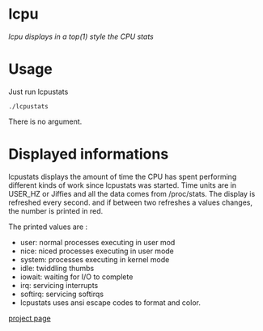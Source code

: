 # lcpu
*lcpu displays in a top(1) style the CPU stats*

# Usage
Just run lcpustats

`./lcpustats`

There is no argument.

# Displayed informations

lcpustats displays the amount of time the CPU has spent performing different kinds of work since lcpustats was started.
Time units are in USER_HZ or Jiffies and all the data comes from /proc/stats.
The display is refreshed every second. and if between two refreshes a values changes, the number is printed in red.

The printed values are :

* user: normal processes executing in user mod
* nice: niced processes executing in user mode
* system: processes executing in kernel mode
* idle: twiddling thumbs
* iowait: waiting for I/O to complete
* irq: servicing interrupts
* softirq: servicing softirqs
* lcpustats uses ansi escape codes to format and color.

[project page](http://osorio.me/projects/dev/lcpustat/)
